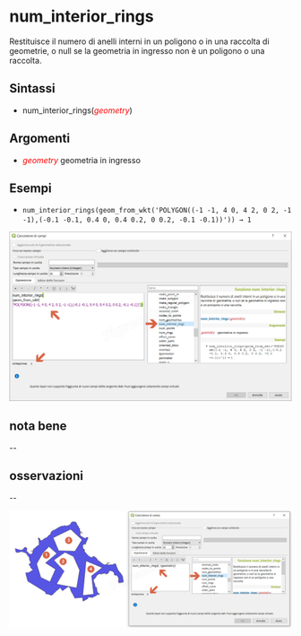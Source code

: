 # num_interior_rings

Restituisce il numero di anelli interni in un poligono o in una raccolta di geometrie, o null se la geometria in ingresso non è un poligono o una raccolta.

## Sintassi

- num_interior_rings(_<span style="color:red;">geometry</span>_) 

## Argomenti

* _<span style="color:red;">geometry</span>_ geometria in ingresso

## Esempi

* `num_interior_rings(geom_from_wkt('POLYGON((-1 -1, 4 0, 4 2, 0 2, -1 -1),(-0.1 -0.1, 0.4 0, 0.4 0.2, 0 0.2, -0.1 -0.1))')) → 1`

![](../../img/geometria/num_interior_rings/num_interior_rings1.png)

## nota bene

--

## osservazioni

--

![](../../img/geometria/num_interior_rings/num_interior_rings2.png)
